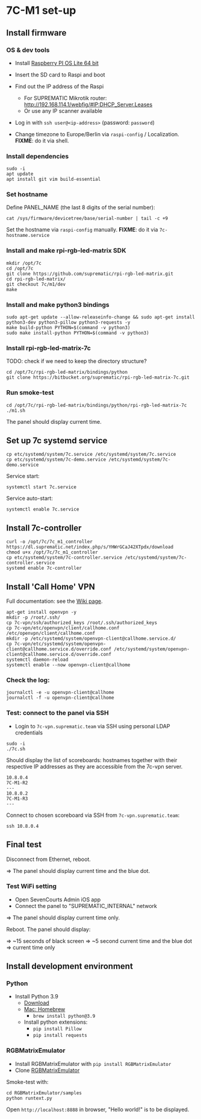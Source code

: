 # 7C-M1 set-up

## Install firmware

### OS & dev tools

- Install [Raspberry PI OS Lite 64 bit](https://www.raspberrypi.com/documentation/computers/getting-started.html#installing-the-operating-system)

- Insert the SD card to Raspi and boot

- Find out the IP address of the Raspi
    - For SUPREMATIC Mikrotik router: http://192.168.114.1/webfig/#IP:DHCP_Server.Leases
    - Or use any IP scanner available

- Log in with `ssh user@<ip-address>` (password: `password`)
- Change timezone to Europe/Berlin via `raspi-config` / Localization. **FIXME**: do it via shell.

### Install dependencies

```
sudo -i
apt update
apt install git vim build-essential
```

### Set hostname

Define PANEL_NAME (the last 8 digits of the serial number):

```
cat /sys/firmware/devicetree/base/serial-number | tail -c +9
```
Set the hostname via `raspi-config` manually. **FIXME**: do it via `7c-hostname.service`

      
### Install and make rpi-rgb-led-matrix SDK

```shell
mkdir /opt/7c
cd /opt/7c
git clone https://github.com/suprematic/rpi-rgb-led-matrix.git
cd rpi-rgb-led-matrix/
git checkout 7c/m1/dev
make
```

### Install and make python3 bindings

```shell
sudo apt-get update --allow-releaseinfo-change && sudo apt-get install python3-dev python3-pillow python3-requests -y
make build-python PYTHON=$(command -v python3)
sudo make install-python PYTHON=$(command -v python3)
```

### Install rpi-rgb-led-matrix-7c

TODO: check if we need to keep the directory structure?

```shell
cd /opt/7c/rpi-rgb-led-matrix/bindings/python
git clone https://bitbucket.org/suprematic/rpi-rgb-led-matrix-7c.git
```


### Run smoke-test

```shell
cd /opt/7c/rpi-rgb-led-matrix/bindings/python/rpi-rgb-led-matrix-7c
./m1.sh
```

The panel should display current time.

## Set up 7c systemd service

```shell
cp etc/systemd/system/7c.service /etc/systemd/system/7c.service
cp etc/systemd/system/7c-demo.service /etc/systemd/system/7c-demo.service
```

Service start:
```shell
systemctl start 7c.service
```

Service auto-start:
```shell
systemctl enable 7c.service
```

## Install 7c-controller

```
curl -o /opt/7c/7c_m1_controller https://dl.suprematic.net/index.php/s/YHWrGCaJ42XTpdx/download
chmod u+x /opt/7c/7c_m1_controller
cp etc/systemd/system/7c-controller.service /etc/systemd/system/7c-controller.service
systemd enable 7c-controller
```


## Install 'Call Home' VPN

Full documentation: see the [Wiki page](https://wiki.suprematic.team/books/tennis-cast-scoreboard/page/call-home-vpn-for-7c-scoreboard).

```
apt-get install openvpn -y
mkdir -p /root/.ssh/
cp 7c-vpn/ssh/authorized_keys /root/.ssh/authorized_keys
cp 7c-vpn/etc/openvpn/client/callhome.conf /etc/openvpn/client/callhome.conf
mkdir -p /etc/systemd/system/openvpn-client@callhome.service.d/
cp 7c-vpn/etc/systemd/system/openvpn-client@callhome.service.d/override.conf /etc/systemd/system/openvpn-client@callhome.service.d/override.conf
systemctl daemon-reload
systemctl enable --now openvpn-client@callhome
```

### Check the log:

```
journalctl -e -u openvpn-client@callhome
journalctl -f -u openvpn-client@callhome
```

### Test: connect to the panel via SSH

- Login to `7c-vpn.suprematic.team` via SSH using personal LDAP credentials

```
sudo -i
./7c.sh
```

Should display the list of scoreboards: hostnames together with their respective IP addresses as they are accessible from the 7c-vpn server.

```
10.8.0.4
7C-M1-R2
---
10.8.0.2
7C-M1-R3
---
```

Connect to chosen scoreboard via SSH from `7c-vpn.suprematic.team`:

```
ssh 10.8.0.4
```


## Final test


Disconnect from Ethernet, reboot.

=> The panel should display current time and the blue dot.


### Test WiFi setting

- Open SevenCourts Admin iOS app
- Connect the panel to "SUPREMATIC_INTERNAL" network

=> The panel should display current time only.

Reboot. The panel should display:

=> ~15 seconds of black screen
=> ~5 second current time and the blue dot
=> current time only


## Install development environment

### Python

- Install Python 3.9
    - [Download](https://www.python.org/downloads/release/python-3916/)
    - [Mac: Homebrew](https://formulae.brew.sh/formula/python@3.9)
        - `brew install python@3.9`
    - Install python extensions:
        - `pip install Pillow`
        - `pip install requests`

### RGBMatrixEmulator

- Install RGBMatrixEmulator with `pip install RGBMatrixEmulator`
- Clone [RGBMatrixEmulator](https://github.com/ty-porter/RGBMatrixEmulator)

Smoke-test with:
```
cd RGBMatrixEmulator/samples
python runtext.py
```

Open `http://localhost:8888` in browser, "Hello world!" is to be displayed.
